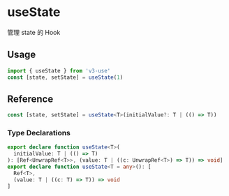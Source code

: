 # useState

管理 state 的 Hook

## Usage

```ts
import { useState } from 'v3-use'
const [state, setState] = useState(1)
```

## Reference

```ts
const [state, setState] = useState<T>(initialValue?: T | (() => T))
```

### Type Declarations

```ts
export declare function useState<T>(
  initialValue: T | (() => T)
): [Ref<UnwrapRef<T>>, (value: T | ((c: UnwrapRef<T>) => T)) => void]
export declare function useState<T = any>(): [
  Ref<T>,
  (value: T | ((c: T) => T)) => void
]
```
